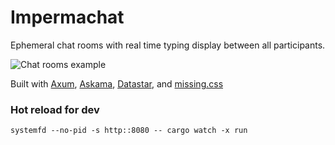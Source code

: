 # Impermachat

Ephemeral chat rooms with real time typing display between all participants.

![Chat rooms example](https://git.emgemg.net/emgemg/axum-datastar-realtime/src/commit/4895239e2de1c4da1ed15b4f6e0de48b1317b066/hosting/impermachat-example.gif "impermachat-example")

Built with [Axum](https://github.com/tokio-rs/axum), [Askama](https://github.com/askama-rs/askama), [Datastar](https://data-star.dev/), and [missing.css](https://missing.style/)

### Hot reload for dev
`systemfd --no-pid -s http::8080 -- cargo watch -x run`
